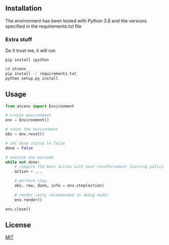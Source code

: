 

## Installation 

The environment has been tested with Python 3.8 and the versions specified in the requirements.txt file

### Extra stuff
Do it trust me, it will run
```
pip install ipython
```

```bash
cd atcenv
pip install -r requirements.txt
python setup.py install
```

## Usage

```python
from atcenv import Environment

# create environment
env = Environment()

# reset the environment
obs = env.reset()

# set done status to false
done = False

# execute one episode
while not done:
    # compute the best action with your reinforcement learning policy
    action = ...

    # perform step
    obs, rew, done, info = env.step(action)
    
    # render (only recommended in debug mode)
    env.render()

env.close()
```

## License
[MIT](https://choosealicense.com/licenses/mit/)

